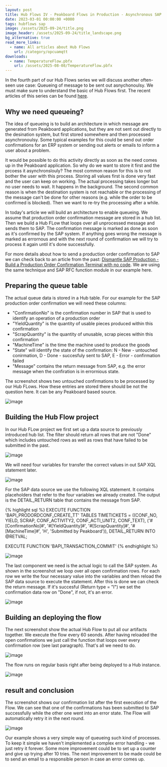 ```yaml
---
layout: post
title: Hub Flows IV - Peakboard Flows in Production - Asynchronous SAP Confirmation Processing
date: 2023-03-01 00:00:00 +0000
tags: hubflows sap
image: /assets/2025-09-24/title.png
image_header: /assets/2025-09-24/title_landscape.png
bg_alternative: true
read_more_links:
  - name: All articles about Hub Flows
    url: /category/opcuamqtt
downloads:
  - name: TemperatureFlow.pbfx
    url: /assets/2025-08-08/TemperatureFlow.pbfx
---
```

In the fourth part of our Hub Flows series we will discuss another often-seen use case: Queueing of message to be sent out asnychonoulsy. We must make sure to understand the basic of Hub Flows first. The recent articles of this series can be found [here](/category/hubflows).

## Why we need queueing?

The idea of queueing is to build an architecture in which message are generated from Peakboard applications, but they are not sent out directly to the desination system, but first stored somewhere and then processed asynchronoulsy. Some typical examples for this could be send out order confirmations for an ERP system or sending out alerts or emails to inform a user about a problem.

It would be possible to do this activity directly as soon as the need comes up in the Peakboard application. So why do we want to store it first and the prcoess it asynchronslouly? The most common reason for this is to not bother the user with this process. Storing all values first is done very fast and the user can keep on working. The actual processing takes longer but no user needs to wait. It happens in the background. The second common reason is when the destination system is not reachable or the processing of the message can't be done for other reasons (e.g. while the order to be confirmed is blocked). Then we want to re-try the processing after a while.

In today's article we will build an architecture to enable queueing. We assume that production order confirmation message are stored in a hub list. Then we build a Hub FLow that loops over all unprocessed message and sends them to SAP. The confirmation message is marked as done as soon as it's confirmed by the SAP system. If anything goes wrong the message is marked as errornous and with the next round of confirmation we will try to process it again until it's done successfully.

For more details about how to send a production order confirmation to SAP we can check back to an article from the past: [Dismantle SAP Production - Build a Production Order Confirmation Terminal with no code](/SAP-Production-Build-a-Production-Order-Confirmation-Terminal-with-no-code.html). We are using the same technique and SAP RFC function module in our example here.

## Preparing the queue table

The actual queue data is stored in a Hub table. For our example for the SAP production order confirmation we will need these columns:

- "ConfirmationNo" is the confirmation number in SAP that is used to identify an operation of a production order
- "YieldQuantity" is the quantity of usable pieces produced within this confirmation 
- "ScrapQuantity" is the quantity of unusable, scrap pieces within this confirmation
- "MachineTime" is the time the machine used to produce the goods
- "State" will identify the state of the confirmation: N - New - untouched conirmation, D - Done - succesfuly sent to SAP, E - Error - confirmation failed 
- "Message" contains the return message from SAP, e.g. the error message when the confiration is in errornious state.

The screenshot shows two untouched confirmations to be processed by our Hub FLows. How these entries are stored there should be not the question here. It can be any Peakboard based source.

![image](/assets/2025-09-24/010.png)

## Building the Hub Flow project

In our Hub FLow project we first set up a data source to previously introduced hub list. The filter should return all rows that are not "Done" which includes untouched rows as well as rows that have failed to be submitted in the past.

![image](/assets/2025-09-24/020.png)

We will need four variables for transfer the correct values in out SAP XQL statement later.

![image](/assets/2025-09-24/030.png)

For the SAP data source we use the following XQL statement. It contains placeholders that refer to the four variables we already created. The output is the DETAIL_RETURN table that contains the message from SAP.

{% highlight sql %}
EXECUTE FUNCTION 'BAPI_PRODORDCONF_CREATE_TT'
   TABLES
      TIMETICKETS = ((CONF_NO, YIELD, SCRAP, CONF_ACTIVITY2, CONF_ACTI_UNIT2, CONF_TEXT),
         ('#[ConfirmationNo]#', '#[YieldQuantity]#', '#[ScrapQuantity]#', 
            '#[MachineTime]#', 'H', 'Submitted by Peakboard')),
      DETAIL_RETURN INTO @RETVAL;

EXECUTE FUNCTION 'BAPI_TRANSACTION_COMMIT'
{% endhighlight %}

![image](/assets/2025-09-24/040.png)

The last component we need is the actual logic to call the SAP system. As shown in the screenshot we loop over all open confirmation rows. For each row we write the four necessary value into the variables and then reload the SAP data source to execute the statement. After this is done we can check the return message. If it's succesful (Return type = "I") we set the confirmation data row on "Done", if not, it's an error.

![image](/assets/2025-09-24/050.png)

## Building an deploying the flow

The next screenshot show the actual Hub Flow to put all our artifacts together. We execute the flow every 60 seonds. After having reloaded the open confirmations we just call the function that loops over every confirmation row (see last paragraph). That's all we need to do.

![image](/assets/2025-09-24/060.png)

The flow runs on regular basis right after being deployed to a Hub instance.

![image](/assets/2025-09-24/070.png)

## result and conclusion

The screenshot shows our confirmation list after the first execution of the Flow. We can see that one of the confirmations has been submitted to SAP successfully while the other one went into an error state. The Flow will automatically retry it in the next round.

![image](/assets/2025-09-24/080.png)

Our example shows a very simple way of queueing such kind of processes. To keep it simple we haven't implemented a complex error handling - we just retry it forever. Some more improvement could be to set up a counter and give up trying after 10 tries. The next improvement to be made could be to send an email to a responsible person in case an error comes up. 




